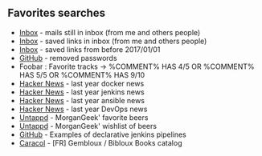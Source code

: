 ## Favorites searches
* [Inbox](https://inbox.google.com/u/0/search/!in%3Asaved%20in%3Ainbox) - mails still in inbox (from me and others people)
* [Inbox](https://inbox.google.com/u/0/search/in%3Asaved%20in%3Ainbox) - saved links in inbox (from me and others people)
* [Inbox](https://inbox.google.com/u/0/search/in%3Asaved%20and%20in%3Ainbox%20and%20before%3A2017%2F01%2F01) - saved links from before 2017/01/01
* [GitHub](https://github.com/search?utf8=%E2%9C%93&q=remove+password&type=Commits&ref=searchresults) - removed passwords
* Foobar : Favorite tracks -> %COMMENT% HAS 4/5 OR %COMMENT% HAS 5/5 OR %COMMENT% HAS 9/10
* [Hacker News](https://hn.algolia.com/?query=Docker&sort=byPopularity&prefix&page=0&dateRange=pastYear&type=story) - last year docker news
* [Hacker News](https://hn.algolia.com/?query=Jenkins&sort=byPopularity&prefix&page=0&dateRange=pastYear&type=story) - last year jenkins news
* [Hacker News](https://hn.algolia.com/?query=Ansible&sort=byPopularity&prefix&page=0&dateRange=pastYear&type=story) - last year ansible news
* [Hacker News](https://hn.algolia.com/?query=devops&sort=byPopularity&prefix&page=0&dateRange=pastYear&type=story) - last year DevOps news
* [Untappd](https://untappd.com/user/MorganGeek/beers?sort=highest_rated_their) - MorganGeek' favorite beers
* [Untappd](https://untappd.com/user/MorganGeek/wishlist) - MorganGeek' wishlist of beers
* [GitHub](https://github.com/search?utf8=%E2%9C%93&q=declarative+stage+steps&type=Code) - Examples of declarative jenkins pipelines
* [Caracol](http://www.webopac.cfwb.be/nivelles/dispatcher.aspx?action=historySearch&database=ChoiceBooks&search=((ex-%3Eej%20=%20%22Gembloux*%22))&limit=25&SRT0=ti&TYP0=&SEQ0=ascending&position=1) - [FR] Gembloux / Bibloux Books catalog 
